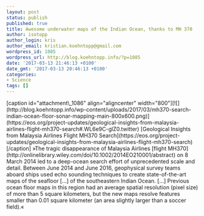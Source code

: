 ```yaml
---
layout: post
status: publish
published: true
title: Awesome underwater maps of the Indian Ocean, thanks to MH 370
author: isotopp
author_login: kris
author_email: kristian.koehntopp@gmail.com
wordpress_id: 1085
wordpress_url: http://blog.koehntopp.info/?p=1085
date: '2017-03-13 21:46:13 +0100'
date_gmt: '2017-03-13 20:46:13 +0100'
categories:
- Science
tags: []
---
```

<p>[caption id="attachment\_1086" align="aligncenter" width="800"][![](http://blog.koehntopp.info/wp-content/uploads/2017/03/mh370-search-indian-ocean-floor-sonar-mapping-main-800x600.png)](https://eos.org/project-updates/geological-insights-from-malaysia-airlines-flight-mh370-search#.WL6e9C-glZ0.twitter) [Geological Insights from Malaysia Airlines Flight MH370 Search](https://eos.org/project-updates/geological-insights-from-malaysia-airlines-flight-mh370-search)[/caption] »The tragic disappearance of Malaysia Airlines [flight MH370](http://onlinelibrary.wiley.com/doi/10.1002/2014EO210001/abstract) on 8 March 2014 led to a deep-ocean search effort of unprecedented scale and detail. Between June 2014 and June 2016, geophysical survey teams aboard ships used echo sounding techniques to create state-of-the-art maps of the seafloor […]&nbsp;of the southeastern Indian Ocean. […]&nbsp;Previous ocean floor maps in this region had an average spatial resolution (pixel size) of more than 5 square kilometers, but the new maps resolve features smaller than 0.01 square kilometer (an area slightly larger than a soccer field).«</p>
